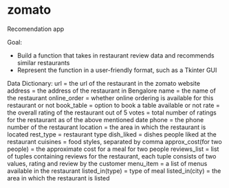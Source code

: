 # zomato
Recomendation app

Goal:
- Build a function that takes in restaurant review data and recommends similar restaurants
- Represent the function in a user-friendly format, such as a Tkinter GUI

Data Dictionary:
url = the url of the restaurant in the zomato website
address = the address of the restaurant in Bengalore
name = the name of the restaurant
online_order = whether online ordering is available for this restaurant or not
book_table = option to book a table available or not
rate = the overall rating of the restaurant out of 5
votes = total number of ratings for the restaurant as of the above mentioned date
phone = the phone number of the restaurant
location = the area in which the restaurant is located
rest_type = restaurant type
dish_liked = dishes people liked at the restaurant
cuisines = food styles, separated by comma
approx_cost(for two people) = the approximate cost for a meal for two people
reviews_list = list of tuples containing reviews for the restaurant, each tuple consists of two values,
rating and review by the customer
menu_item = a list of menus available in the restaurant
listed_in(type) = type of meal
listed_in(city) = the area in which the restaurant is listed
